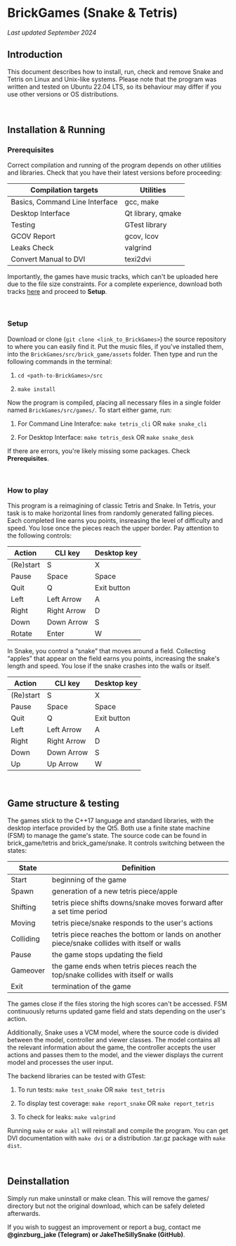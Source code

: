 # BrickGames (Snake & Tetris)

_Last updated September 2024_

## Introduction

This document describes how to install, run, check and remove Snake and Tetris on Linux and Unix-like systems. Please note that the program was written and tested on Ubuntu 22.04 LTS, so its behaviour may differ if you use other versions or OS distributions.

</br>

## Installation & Running

### Prerequisites

Correct compilation and running of the program depends on other utilities and libraries. Check that you have their latest versions before proceeding: 

| Compilation targets | Utilities |
| ------------------- | --------- |
| Basics, Command Line Interface | gcc, make |
| Desktop Interface | Qt library, qmake |
| Testing | GTest library |
| GCOV Report | gcov, lcov |
| Leaks Check | valgrind |
| Convert Manual to DVI | texi2dvi |

Importantly, the games have music tracks, which can't be uploaded here due to the file size constraints. For a complete experience, download both tracks <a href="https://jmp.sh/Pg5nMh6t" target="-blank">here</a> and proceed to __Setup__.

</br>

### Setup

Download or clone (`git clone <link_to_BrickGames>`) the source repository to where you can easily find it. Put the music files, if you've installed them, into the `BrickGames/src/brick_game/assets` folder. Then type and run the following commands in the terminal: 

1. `cd <path-to-BrickGames>/src`

2. `make install`

Now the program is compiled, placing all necessary files in a single folder named `BrickGames/src/games/`. To start either game, run: 

1. For Command Line Interafce: `make tetris_cli` OR `make snake_cli`

2. For Desktop Interface: `make tetris_desk` OR `make snake_desk`

If there are errors, you're likely missing some packages. Check __Prerequisites__.

</br>

### How to play

This program is a reimagining of classic Tetris and Snake. In Tetris, your task is to make horizontal lines from randomly generated falling pieces. Each completed line earns you points, insreasing the level of difficulty and speed. You lose once the pieces reach the upper border. Pay attention to the following controls: 

| Action	| CLI key |	Desktop key |
| ------- | ------- | ----------- |
| (Re)start	| S |	X |
| Pause |	Space |	Space |
| Quit | Q	| Exit button |
| Left |	Left Arrow |	A |
| Right	| Right Arrow	| D |
| Down |	Down Arrow	| S |
| Rotate	| Enter	| W |

In Snake, you control a “snake” that moves around a field. Collecting “apples” that appear on the field earns you points, increasing the snake's length and speed. You lose if the snake crashes into the walls or itself. 

| Action	| CLI key |	Desktop key |
| ------- | ------- | ----------- |
| (Re)start	| S |	X |
| Pause |	Space |	Space |
| Quit | Q	| Exit button |
| Left |	Left Arrow |	A |
| Right	| Right Arrow	| D |
| Down |	Down Arrow	| S |
| Up	| Up Arrow	| W |

</br>

## Game structure & testing

The games stick to the C++17 language and standard libraries, with the desktop interface provided by the Qt5. Both use a finite state machine (FSM) to manage the game's state. The source code can be found in brick_game/tetris and brick_game/snake. It controls switching between the states: 

| State | Definition |
| ----- | ---------- |
| Start | beginning of the game | 
| Spawn | generation of a new tetris piece/apple |
| Shifting | tetris piece shifts downs/snake moves forward after a set time period |
| Moving | tetris piece/snake responds to the user's actions |
| Colliding | tetris piece reaches the bottom or lands on another piece/snake collides with itself or walls |
| Pause | the game stops updating the field |
| Gameover | the game ends when tetris pieces reach the top/snake collides with itself or walls |
| Exit | termination of the game |

The games close if the files storing the high scores can't be accessed. FSM continuously returns updated game field and stats depending on the user's action.

Additionally, Snake uses a VCM model, where the source code is divided between the model, controller and viewer classes. The model contains all the relevant information about the game, the controller accepts the user actions and passes them to the model, and the viewer displays the current model and processes the user input.

The backend libraries can be tested with GTest: 

1. To run tests: `make test_snake` OR `make test_tetris`

2. To display test coverage: `make report_snake` OR `make report_tetris`

3. To check for leaks: `make valgrind`

Running `make` or `make all` will reinstall and compile the program. You can get DVI documentation with `make dvi` or a distribution .tar.gz package with `make dist`.

</br>

## Deinstallation

Simply run make uninstall or make clean. This will remove the games/ directory but not the original download, which can be safely deleted afterwards.

If you wish to suggest an improvement or report a bug, contact me __@ginzburg_jake (Telegram) or JakeTheSillySnake (GitHub)__.
